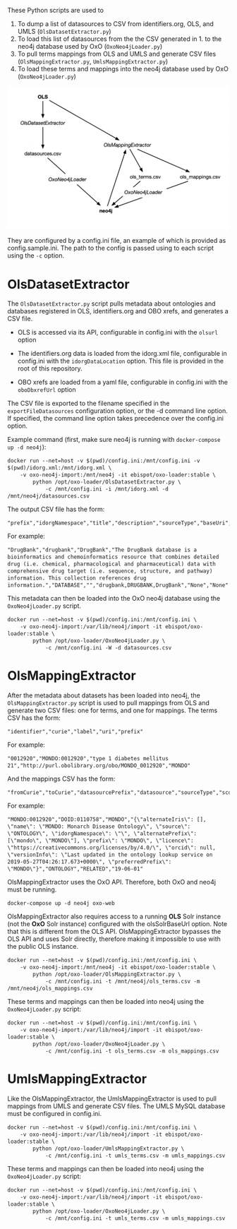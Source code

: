 These Python scripts are used to 

1. To dump a list of datasources to CSV from identifiers.org, OLS, and UMLS (`OlsDatasetExtractor.py`)
2. To load this list of datasources from the the CSV generated in 1. to the neo4j database used by OxO (`OxoNeo4jLoader.py`)
3. To pull terms mappings from OLS and UMLS and generate CSV files (`OlsMappingExtractor.py`, `UmlsMappingExtractor.py`)
2. To load these terms and mappings into the neo4j database used by OxO (`OxoNeo4jLoader.py`)

<img src="loader.png"></img>

They are configured by a config.ini file, an example of which is provided as
config.sample.ini.  The path to the config is passed using to each script using
the `-c` option.

# OlsDatasetExtractor

The `OlsDatasetExtractor.py` script pulls metadata about ontologies and databases
registered in OLS, identifiers.org and OBO xrefs, and generates a CSV file.

* OLS is accessed via its API, configurable in config.ini with the `olsurl` option

* The identifiers.org data is loaded from the idorg.xml file, configurable in config.ini with the `idorgDataLocation` option.
  This file is provided in the root of this repository.

* OBO xrefs are loaded from a yaml file, configurable in config.ini with the `oboDbxrefUrl` option

The CSV file is exported to the filename specified in the `exportFileDatasources` configuration option, or the -d command line option.
If specified, the command line option takes precedence over the config.ini option.

Example command (first, make sure neo4j is running with `docker-compose up -d neo4j`):

    docker run --net=host -v $(pwd)/config.ini:/mnt/config.ini -v $(pwd)/idorg.xml:/mnt/idorg.xml \
        -v oxo-neo4j-import:/mnt/neo4j -it ebispot/oxo-loader:stable \
            python /opt/oxo-loader/OlsDatasetExtractor.py \
                -c /mnt/config.ini -i /mnt/idorg.xml -d /mnt/neo4j/datasources.csv

The output CSV file has the form:

    "prefix","idorgNamespace","title","description","sourceType","baseUri","alternatePrefixes","licence","versionInfo"

For example:

    "DrugBank","drugbank","DrugBank","The DrugBank database is a bioinformatics and chemoinformatics resource that combines detailed drug (i.e. chemical, pharmacological and pharmaceutical) data with comprehensive drug target (i.e. sequence, structure, and pathway) information. This collection references drug information.","DATABASE","","drugbank,DRUGBANK,DrugBank","None","None"

This metadata can then be loaded into the OxO neo4j database using the `OxoNeo4jLoader.py` script.

    docker run --net=host -v $(pwd)/config.ini:/mnt/config.ini \
        -v oxo-neo4j-import:/var/lib/neo4j/import -it ebispot/oxo-loader:stable \
            python /opt/oxo-loader/OxoNeo4jLoader.py \
                -c /mnt/config.ini -W -d datasources.csv

# OlsMappingExtractor

After the metadata about datasets has been loaded into neo4j, the `OlsMappingExtractor.py` script is used to
pull mappings from OLS and generate two CSV files: one for terms, and one for mappings.  The terms CSV has the form:

    "identifier","curie","label","uri","prefix"

For example:

    "0012920","MONDO:0012920","type 1 diabetes mellitus 21","http://purl.obolibrary.org/obo/MONDO_0012920","MONDO"

And the mappings CSV has the form:

    "fromCurie","toCurie","datasourcePrefix","datasource","sourceType","scope","date"

For example:

    "MONDO:0012920","DOID:0110758","MONDO","{\"alternateIris\": [], \"name\": \"MONDO: Monarch Disease Ontology\", \"source\": \"ONTOLOGY\", \"idorgNamespace\": \"\", \"alternatePrefix\": [\"mondo\", \"MONDO\"], \"prefix\": \"MONDO\", \"licence\": \"https://creativecommons.org/licenses/by/4.0/\", \"orcid\": null, \"versionInfo\": \"Last updated in the ontology lookup service on 2019-05-27T04:26:17.673+0000\", \"preferredPrefix\": \"MONDO\"}","ONTOLOGY","RELATED","19-06-01"

OlsMappingExtractor uses the OxO API.  Therefore, both OxO and neo4j must be running.

    docker-compose up -d neo4j oxo-web

OlsMappingExtractor also requires access to a running **OLS** Solr instance (not the **OxO** Solr instance) configured with the olsSolrBaseUrl option. Note that this is different from the OLS API.  OlsMappingExtractor bypasses the OLS API and uses Solr directly, therefore making it impossible to use with the public OLS instance.
    
    docker run --net=host -v $(pwd)/config.ini:/mnt/config.ini \
        -v oxo-neo4j-import:/mnt/neo4j -it ebispot/oxo-loader:stable \
            python /opt/oxo-loader/OlsMappingExtractor.py \
                -c /mnt/config.ini -t /mnt/neo4j/ols_terms.csv -m /mnt/neo4j/ols_mappings.csv

These terms and mappings can then be loaded into neo4j using the `OxoNeo4jLoader.py` script:

    docker run --net=host -v $(pwd)/config.ini:/mnt/config.ini \
        -v oxo-neo4j-import:/var/lib/neo4j/import -it ebispot/oxo-loader:stable \
            python /opt/oxo-loader/OxoNeo4jLoader.py \
                -c /mnt/config.ini -t ols_terms.csv -m ols_mappings.csv

# UmlsMappingExtractor

Like the OlsMappingExtractor, the UmlsMappingExtractor is used to pull mappings from UMLS and generate
CSV files.  The UMLS MySQL database must be configured in config.ini.

    docker run --net=host -v $(pwd)/config.ini:/mnt/config.ini \
        -v oxo-neo4j-import:/var/lib/neo4j/import -it ebispot/oxo-loader:stable \
            python /opt/oxo-loader/UmlsMappingExtractor.py \
                -c /mnt/config.ini -t umls_terms.csv -m umls_mappings.csv

These terms and mappings can then be loaded into neo4j using the `OxoNeo4jLoader.py` script:

    docker run --net=host -v $(pwd)/config.ini:/mnt/config.ini \
        -v oxo-neo4j-import:/var/lib/neo4j/import -it ebispot/oxo-loader:stable \
            python /opt/oxo-loader/OxoNeo4jLoader.py \
                -c /mnt/config.ini -t umls_terms.csv -m umls_mappings.csv
